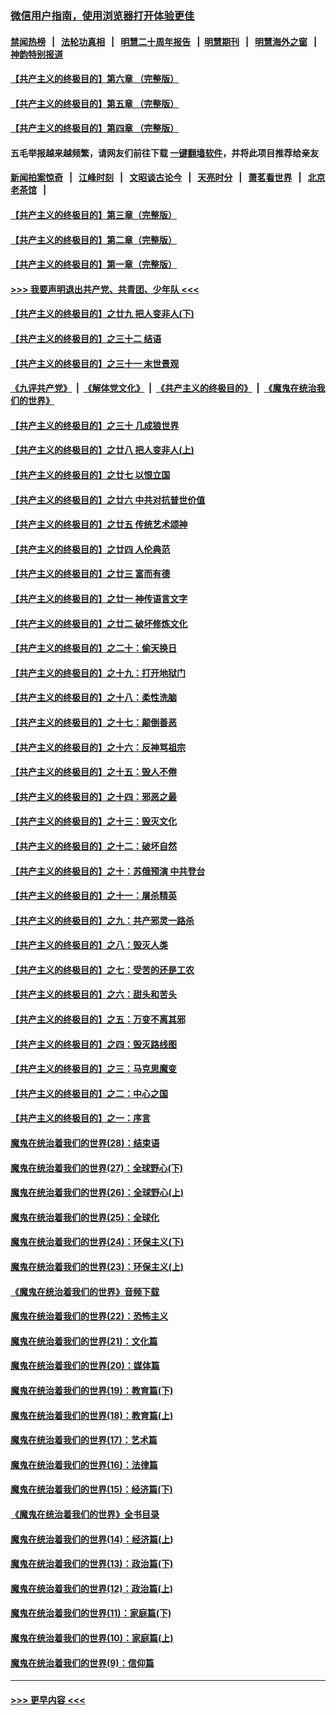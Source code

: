 ### [微信用户指南，使用浏览器打开体验更佳](https://github.com/gfw-breaker/banned-news1/blob/master/indexes/wechat-guide.md?t=0)
#### [禁闻热榜](热点新闻.md?t=0)  &nbsp;&nbsp;|&nbsp;&nbsp; [法轮功真相](https://github.com/gfw-breaker/truth/blob/master/README.md?t=0) &nbsp;&nbsp;|&nbsp;&nbsp; [明慧二十周年报告](https://github.com/gfw-breaker/mh-reports/blob/master/README.md?t=0) &nbsp;&nbsp;|&nbsp;&nbsp;[明慧期刊](https://github.com/gfw-breaker/mh-qikan) &nbsp;&nbsp;|&nbsp;&nbsp; [明慧海外之窗](https://github.com/gfw-breaker/mh-news/blob/master/README.md?t=0) &nbsp;&nbsp;|&nbsp;&nbsp; [神韵特别报道](https://github.com/gfw-breaker/mh-news/blob/master/shenyun.md?t=0)
#### [【共产主义的终极目的】第六章 （完整版）](../pages/nsc422/n11428913.md?t=02120911) 
#### [【共产主义的终极目的】第五章 （完整版）](../pages/nsc422/n11428912.md?t=02120911) 
#### [【共产主义的终极目的】第四章 （完整版）](../pages/nsc422/n11428907.md?t=02120911) 
#### 五毛举报越来越频繁，请网友们前往下载 [一键翻墙软件](https://github.com/gfw-breaker/ssr-accounts)，并将此项目推荐给亲友
#### [新闻拍案惊奇](https://github.com/gfw-breaker/banned-news1/blob/master/pages/link4.md) &nbsp;&nbsp;|&nbsp;&nbsp; [江峰时刻](https://github.com/gfw-breaker/banned-news1/blob/master/pages/link4.md) &nbsp;&nbsp;|&nbsp;&nbsp; [文昭谈古论今](https://github.com/gfw-breaker/banned-news1/blob/master/pages/link4.md) &nbsp;&nbsp;|&nbsp;&nbsp; [天亮时分](https://github.com/gfw-breaker/banned-news1/blob/master/pages/link4.md) &nbsp;&nbsp;|&nbsp;&nbsp; [萧茗看世界](https://github.com/gfw-breaker/banned-news1/blob/master/pages/link4.md) &nbsp;&nbsp;|&nbsp;&nbsp; [北京老茶馆](https://github.com/gfw-breaker/banned-news1/blob/master/pages/link4.md) &nbsp;&nbsp;|&nbsp;&nbsp; 
#### [【共产主义的终极目的】第三章（完整版）](../pages/nsc422/n11428848.md?t=02120911) 
#### [【共产主义的终极目的】第二章（完整版）](../pages/nsc422/n11428831.md?t=02120911) 
#### [【共产主义的终极目的】第一章（完整版）](../pages/nsc422/n11417651.md?t=02120911) 
#### [>>> 我要声明退出共产党、共青团、少年队 <<<](https://github.com/begood0513/goodnews/blob/master/quit/letter.md) 
#### [【共产主义的终极目的】之廿九 把人变非人(下)](../pages/nsc422/n11344140.md?t=02120911) 
#### [【共产主义的终极目的】之三十二 结语](../pages/nsc422/n11360535.md?t=02120911) 
#### [【共产主义的终极目的】之三十一 末世景观](../pages/nsc422/n11351129.md?t=02120911) 
#### [《九评共产党》](https://github.com/begood0513/9ping.md/blob/master/README.md) &nbsp;|&nbsp; [《解体党文化》](../../../../jtdwh.md/blob/master/README.md)  &nbsp;|&nbsp; [《共产主义的终极目的》](../../../../gczydzjmd.md/blob/master/README.md) &nbsp;|&nbsp; [《魔鬼在统治我们的世界》](../../../../mgztzwmdsj.md/blob/master/README.md) 
#### [【共产主义的终极目的】之三十 几成狼世界](../pages/nsc422/n11348280.md?t=02120911) 
#### [【共产主义的终极目的】之廿八 把人变非人(上)](../pages/nsc422/n11340492.md?t=02120911) 
#### [【共产主义的终极目的】之廿七 以恨立国](../pages/nsc422/n11336944.md?t=02120911) 
#### [【共产主义的终极目的】之廿六 中共对抗普世价值](../pages/nsc422/n11324785.md?t=02120911) 
#### [【共产主义的终极目的】之廿五 传统艺术颂神](../pages/nsc422/n11296396.md?t=02120911) 
#### [【共产主义的终极目的】之廿四 人伦典范](../pages/nsc422/n11296397.md?t=02120911) 
#### [【共产主义的终极目的】之廿三 富而有德](../pages/nsc422/n11283598.md?t=02120911) 
#### [【共产主义的终极目的】之廿一 神传语言文字](../pages/nsc422/n11263265.md?t=02120911) 
#### [【共产主义的终极目的】之廿二 破坏修炼文化](../pages/nsc422/n11245728.md?t=02120911) 
#### [【共产主义的终极目的】之二十：偷天换日](../pages/nsc422/n11238846.md?t=02120911) 
#### [【共产主义的终极目的】之十九：打开地狱门](../pages/nsc422/n11206376.md?t=02120911) 
#### [【共产主义的终极目的】之十八：柔性洗脑](../pages/nsc422/n11199994.md?t=02120911) 
#### [【共产主义的终极目的】之十七：颠倒善恶](../pages/nsc422/n11179782.md?t=02120911) 
#### [【共产主义的终极目的】之十六：反神骂祖宗](../pages/nsc422/n11166798.md?t=02120911) 
#### [【共产主义的终极目的】之十五：毁人不倦](../pages/nsc422/n11166792.md?t=02120911) 
#### [【共产主义的终极目的】之十四：邪恶之最](../pages/nsc422/n11150249.md?t=02120911) 
#### [【共产主义的终极目的】之十三：毁灭文化](../pages/nsc422/n11135227.md?t=02120911) 
#### [【共产主义的终极目的】之十二：破坏自然](../pages/nsc422/n11135214.md?t=02120911) 
#### [【共产主义的终极目的】之十：苏俄预演 中共登台](../pages/nsc422/n11118424.md?t=02120911) 
#### [【共产主义的终极目的】之十一：屠杀精英](../pages/nsc422/n11118442.md?t=02120911) 
#### [【共产主义的终极目的】之九：共产邪灵一路杀](../pages/nsc422/n11114139.md?t=02120911) 
#### [【共产主义的终极目的】之八：毁灭人类](../pages/nsc422/n11108503.md?t=02120911) 
#### [【共产主义的终极目的】之七：受苦的还是工农](../pages/nsc422/n11101809.md?t=02120911) 
#### [【共产主义的终极目的】之六：甜头和苦头](../pages/nsc422/n11096971.md?t=02120911) 
#### [【共产主义的终极目的】之五：万变不离其邪](../pages/nsc422/n11091285.md?t=02120911) 
#### [【共产主义的终极目的】之四：毁灭路线图](../pages/nsc422/n11086284.md?t=02120911) 
#### [【共产主义的终极目的】之三：马克思魔变](../pages/nsc422/n11061941.md?t=02120911) 
#### [【共产主义的终极目的】之二：中心之国](../pages/nsc422/n11047728.md?t=02120911) 
#### [【共产主义的终极目的】之一：序言](../pages/nsc422/n11086077.md?t=02120911) 
#### [魔鬼在统治着我们的世界(28)：结束语](../pages/nsc422/n10936246.md?t=02120911) 
#### [魔鬼在统治着我们的世界(27)：全球野心(下)](../pages/nsc422/n10928319.md?t=02120911) 
#### [魔鬼在统治着我们的世界(26)：全球野心(上)](../pages/nsc422/n10900318.md?t=02120911) 
#### [魔鬼在统治着我们的世界(25)：全球化](../pages/nsc422/n10788205.md?t=02120911) 
#### [魔鬼在统治着我们的世界(24)：环保主义(下)](../pages/nsc422/n10695307.md?t=02120911) 
#### [魔鬼在统治着我们的世界(23)：环保主义(上)](../pages/nsc422/n10688613.md?t=02120911) 
#### [《魔鬼在统治着我们的世界》音频下载](../pages/nsc422/n10635553.md?t=02120911) 
#### [魔鬼在统治着我们的世界(22)：恐怖主义](../pages/nsc422/n10614727.md?t=02120911) 
#### [魔鬼在统治着我们的世界(21)：文化篇](../pages/nsc422/n10597706.md?t=02120911) 
#### [魔鬼在统治着我们的世界(20)：媒体篇](../pages/nsc422/n10586579.md?t=02120911) 
#### [魔鬼在统治着我们的世界(19)：教育篇(下)](../pages/nsc422/n10564808.md?t=02120911) 
#### [魔鬼在统治着我们的世界(18)：教育篇(上)](../pages/nsc422/n10526970.md?t=02120911) 
#### [魔鬼在统治着我们的世界(17)：艺术篇](../pages/nsc422/n10499093.md?t=02120911) 
#### [魔鬼在统治着我们的世界(16)：法律篇](../pages/nsc422/n10485969.md?t=02120911) 
#### [魔鬼在统治着我们的世界(15)：经济篇(下)](../pages/nsc422/n10469975.md?t=02120911) 
#### [《魔鬼在统治着我们的世界》全书目录](../pages/nsc422/n10464261.md?t=02120911) 
#### [魔鬼在统治着我们的世界(14)：经济篇(上)](../pages/nsc422/n10457370.md?t=02120911) 
#### [魔鬼在统治着我们的世界(13)：政治篇(下)](../pages/nsc422/n10448270.md?t=02120911) 
#### [魔鬼在统治着我们的世界(12)：政治篇(上)](../pages/nsc422/n10444576.md?t=02120911) 
#### [魔鬼在统治着我们的世界(11)：家庭篇(下)](../pages/nsc422/n10440961.md?t=02120911) 
#### [魔鬼在统治着我们的世界(10)：家庭篇(上)](../pages/nsc422/n10435448.md?t=02120911) 
#### [魔鬼在统治着我们的世界(9)：信仰篇](../pages/nsc422/n10432159.md?t=02120911) 

----
#### [ >>> 更早内容 <<< ](../indexes/nsc422-earlier.md)
